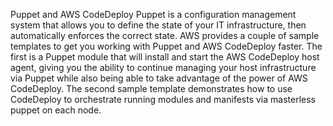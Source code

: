 Puppet and AWS CodeDeploy
Puppet is a configuration management system that allows you to define the state of your IT infrastructure, then automatically enforces the correct state. AWS provides a couple of sample templates to get you working with Puppet and AWS CodeDeploy faster. The first is a Puppet module that will install and start the AWS CodeDeploy host agent, giving you the ability to continue managing your host infrastructure via Puppet while also being able to take advantage of the power of AWS CodeDeploy. The second sample template demonstrates how to use CodeDeploy to orchestrate running modules and manifests via masterless puppet on each node.
